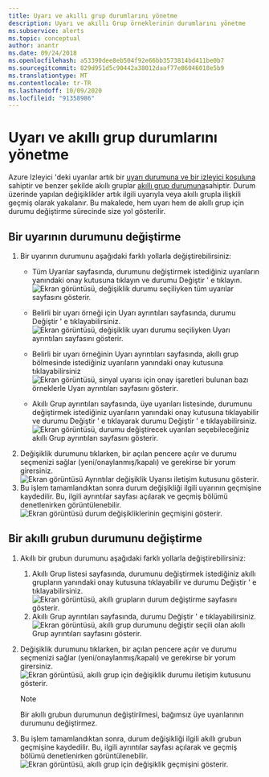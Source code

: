 ```yaml
---
title: Uyarı ve akıllı grup durumlarını yönetme
description: Uyarı ve akıllı Grup örneklerinin durumlarını yönetme
ms.subservice: alerts
ms.topic: conceptual
author: anantr
ms.date: 09/24/2018
ms.openlocfilehash: a53390dee8eb504f92e66bb3573814bd411be0b7
ms.sourcegitcommit: 829d951d5c90442a38012daaf77e86046018e5b9
ms.translationtype: MT
ms.contentlocale: tr-TR
ms.lasthandoff: 10/09/2020
ms.locfileid: "91358986"
---
```

# <a name="manage-alert-and-smart-group-states"></a>Uyarı ve akıllı grup durumlarını yönetme

Azure Izleyici 'deki uyarılar artık bir [uyarı durumuna ve bir izleyici koşuluna](https://aka.ms/azure-alerts-overview) sahiptir ve benzer şekilde akıllı gruplar [akıllı grup durumuna](https://aka.ms/smart-groups)sahiptir. Durum üzerinde yapılan değişiklikler artık ilgili uyarıyla veya akıllı grupla ilişkili geçmiş olarak yakalanır. Bu makalede, hem uyarı hem de akıllı grup için durumu değiştirme sürecinde size yol gösterilir.

## <a name="change-the-state-of-an-alert"></a>Bir uyarının durumunu değiştirme

1. Bir uyarının durumunu aşağıdaki farklı yollarla değiştirebilirsiniz: 
    * Tüm Uyarılar sayfasında, durumunu değiştirmek istediğiniz uyarıların yanındaki onay kutusuna tıklayın ve durumu Değiştir ' e tıklayın.   
    ![Ekran görüntüsü, değişiklik durumu seçiliyken tüm uyarılar sayfasını gösterir.](./media/alerts-managing-alert-states/state-all-alerts.jpg)
    * Belirli bir uyarı örneği için Uyarı ayrıntıları sayfasında, durumu Değiştir ' e tıklayabilirsiniz.   
    ![Ekran görüntüsü, değişiklik uyarı durumu seçiliyken Uyarı ayrıntıları sayfasını gösterir.](./media/alerts-managing-alert-states/state-alert-details.jpg)
    * Belirli bir uyarı örneğinin Uyarı ayrıntıları sayfasında, akıllı grup bölmesinde istediğiniz uyarıların yanındaki onay kutusuna tıklayabilirsiniz    
    ![Ekran görüntüsü, sinyal uyarısı için onay işaretleri bulunan bazı örneklerle Uyarı ayrıntıları sayfasını gösterir.](./media/alerts-managing-alert-states/state-alert-details-sg.jpg)

    * Akıllı Grup ayrıntıları sayfasında, üye uyarıları listesinde, durumunu değiştirmek istediğiniz uyarıların yanındaki onay kutusuna tıklayabilir ve durumu Değiştir ' e tıklayarak durumu Değiştir ' e tıklayabilirsiniz.   
    ![Ekran görüntüsü, durumu değiştirecek uyarıları seçebileceğiniz akıllı Grup ayrıntıları sayfasını gösterir.](./media/alerts-managing-alert-states/state-sg-details-alerts.jpg)
1. Değişiklik durumunu tıklarken, bir açılan pencere açılır ve durumu seçmenizi sağlar (yeni/onaylanmış/kapalı) ve gerekirse bir yorum girersiniz.   
![Ekran görüntüsü Ayrıntılar değişiklik Uyarısı iletişim kutusunu gösterir.](./media/alerts-managing-alert-states/state-alert-change.jpg)
1. Bu işlem tamamlandıktan sonra durum değişikliği ilgili uyarının geçmişine kaydedilir. Bu, ilgili ayrıntılar sayfası açılarak ve geçmiş bölümü denetlenirken görüntülenebilir.    
![Ekran görüntüsü durum değişikliklerinin geçmişini gösterir.](./media/alerts-managing-alert-states/state-alert-history.jpg)

## <a name="change-the-state-of-a-smart-group"></a>Bir akıllı grubun durumunu değiştirme
1. Akıllı bir grubun durumunu aşağıdaki farklı yollarla değiştirebilirsiniz:
    1. Akıllı Grup listesi sayfasında, durumunu değiştirmek istediğiniz akıllı grupların yanındaki onay kutusuna tıklayabilir ve durumu Değiştir ' e tıklayabilirsiniz.  
    ![Ekran görüntüsü, akıllı grupların durum değiştirme sayfasını gösterir.](./media/alerts-managing-alert-states/state-sg-list.jpg)
    1. Akıllı Grup ayrıntıları sayfasında, durumu Değiştir ' e tıklayabilirsiniz.        
    ![Ekran görüntüsü, akıllı grup durumunu değiştir seçili olan akıllı Grup ayrıntıları sayfasını gösterir.](./media/alerts-managing-alert-states/state-sg-details.jpg)
1. Değişiklik durumunu tıklarken, bir açılan pencere açılır ve durumu seçmenizi sağlar (yeni/onaylanmış/kapalı) ve gerekirse bir yorum girersiniz. 
![Ekran görüntüsü, akıllı grup için değişiklik durumu iletişim kutusunu gösterir.](./media/alerts-managing-alert-states/state-sg-change.jpg)
   > [!NOTE]
   >  Bir akıllı grubun durumunun değiştirilmesi, bağımsız üye uyarılarının durumunu değiştirmez.

1. Bu işlem tamamlandıktan sonra, durum değişikliği ilgili akıllı grubun geçmişine kaydedilir. Bu, ilgili ayrıntılar sayfası açılarak ve geçmiş bölümü denetlenirken görüntülenebilir.     
![Ekran görüntüsü, akıllı grup için değişiklik geçmişini gösterir.](./media/alerts-managing-alert-states/state-sg-history.jpg)

